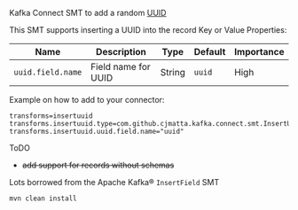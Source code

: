 Kafka Connect SMT to add a random [UUID](https://docs.oracle.com/javase/7/docs/api/java/util/UUID.html)

This SMT supports inserting a UUID into the record Key or Value
Properties:

|Name|Description|Type|Default|Importance|
|---|---|---|---|---|
|`uuid.field.name`| Field name for UUID | String | `uuid` | High |

Example on how to add to your connector:
```
transforms=insertuuid
transforms.insertuuid.type=com.github.cjmatta.kafka.connect.smt.InsertUuid$Value
transforms.insertuuid.uuid.field.name="uuid"
```


ToDO
* ~~add support for records without schemas~~

Lots borrowed from the Apache Kafka® `InsertField` SMT


```
mvn clean install
```
